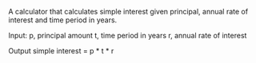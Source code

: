 A calculator that calculates simple interest given principal, annual rate of interest and time period in years.

Input: 
   p, principal amount
   t, time period in years
   r, annual rate of interest

Output
   simple interest = p * t * r
